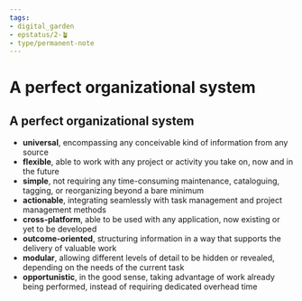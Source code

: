 ```yaml
---
tags: 
- digital_garden
- epstatus/2-🪴
- type/permanent-note 
---
```

# A perfect organizational system
## A perfect organizational system
- **universal**, encompassing any conceivable kind of information from any source
- **flexible**, able to work with any project or activity you take on, now and in the future
- **simple**, not requiring any time-consuming maintenance, cataloguing, tagging, or reorganizing beyond a bare minimum
- **actionable**, integrating seamlessly with task management and project management methods
- **cross-platform**, able to be used with any application, now existing or yet to be developed
- **outcome-oriented**, structuring information in a way that supports the delivery of valuable work
- **modular**, allowing different levels of detail to be hidden or revealed, depending on the needs of the current task
- **opportunistic**, in the good sense, taking advantage of work already being performed, instead of requiring dedicated overhead time